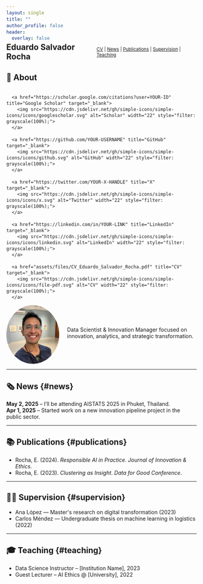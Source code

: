 ```yaml
---
layout: single
title: ""
author_profile: false
header:
  overlay: false
---
```


<!-- Header Navigation Bar -->
<div style="display: flex; justify-content: space-between; align-items: center; margin-top: -2em; margin-bottom: 2em;">
  <h1 style="margin: 0; font-size: 1.5em;">Eduardo Salvador Rocha</h1>
  <div style="font-size: 0.85em;">
    <a href="assets/files/CV_Eduardo_Salvador_Rocha.pdf">CV</a> |
    <a href="#news">News</a> |
    <a href="#publications">Publications</a> |
    <a href="#supervision">Supervision</a> |
    <a href="#teaching">Teaching</a>
  </div>
</div>

<!-- About Section with SVG icons -->
## 👋 About
<div style="display: flex; gap: 1em; margin-top: 0.5em;">

      <a href="https://scholar.google.com/citations?user=YOUR-ID" title="Google Scholar" target="_blank">
        <img src="https://cdn.jsdelivr.net/gh/simple-icons/simple-icons/icons/googlescholar.svg" alt="Scholar" width="22" style="filter: grayscale(100%);">
      </a>

      <a href="https://github.com/YOUR-USERNAME" title="GitHub" target="_blank">
        <img src="https://cdn.jsdelivr.net/gh/simple-icons/simple-icons/icons/github.svg" alt="GitHub" width="22" style="filter: grayscale(100%);">
      </a>

      <a href="https://twitter.com/YOUR-X-HANDLE" title="X" target="_blank">
        <img src="https://cdn.jsdelivr.net/gh/simple-icons/simple-icons/icons/x.svg" alt="Twitter" width="22" style="filter: grayscale(100%);">
      </a>

      <a href="https://linkedin.com/in/YOUR-LINK" title="LinkedIn" target="_blank">
        <img src="https://cdn.jsdelivr.net/gh/simple-icons/simple-icons/icons/linkedin.svg" alt="LinkedIn" width="22" style="filter: grayscale(100%);">
      </a>

      <a href="assets/files/CV_Eduardo_Salvador_Rocha.pdf" title="CV" target="_blank">
        <img src="https://cdn.jsdelivr.net/gh/simple-icons/simple-icons/icons/file-pdf.svg" alt="CV" width="22" style="filter: grayscale(100%);">
      </a>

</div>
<div style="display: flex; align-items: center; gap: 1.5em;">
  <img src="assets/img/headshot_circle.png" width="140" style="border-radius: 50%;">
  <div>
    <!--p style="margin: 0; font-size: 1.2em;"><strong>Eduardo Salvador Rocha</strong></p-->
    <p style="margin-top: 0.3em;">Data Scientist & Innovation Manager focused on innovation, analytics, and strategic transformation.</p>
  </div>
</div>

---

## 🗞️ News {#news}

**May 2, 2025** – I’ll be attending AISTATS 2025 in Phuket, Thailand.  
**Apr 1, 2025** – Started work on a new innovation pipeline project in the public sector.  

---

## 📚 Publications {#publications}

- Rocha, E. (2024). *Responsible AI in Practice*. *Journal of Innovation & Ethics*.  
- Rocha, E. (2023). *Clustering as Insight*. *Data for Good Conference*.

---

## 🧑‍🎓 Supervision {#supervision}

- Ana López — Master's research on digital transformation (2023)  
- Carlos Méndez — Undergraduate thesis on machine learning in logistics (2022)  

---

## 🎓 Teaching {#teaching}

- Data Science Instructor – [Institution Name], 2023  
- Guest Lecturer – AI Ethics @ [University], 2022  
